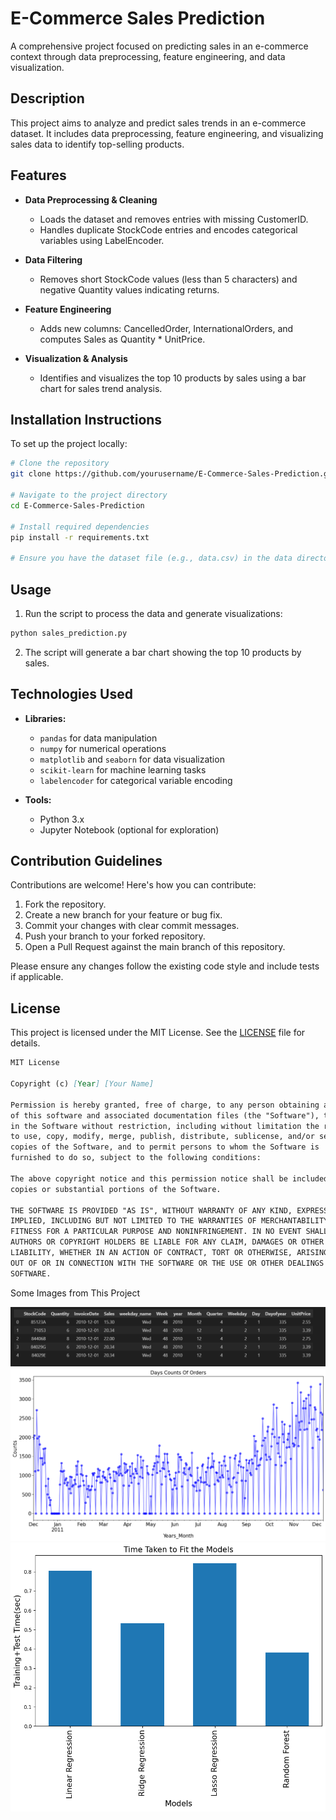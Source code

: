 # E-Commerce Sales Prediction

A comprehensive project focused on predicting sales in an e-commerce context through data preprocessing, feature engineering, and data visualization.

## Description

This project aims to analyze and predict sales trends in an e-commerce dataset. It includes data preprocessing, feature engineering, and visualizing sales data to identify top-selling products.

## Features

- **Data Preprocessing & Cleaning**
  - Loads the dataset and removes entries with missing CustomerID.
  - Handles duplicate StockCode entries and encodes categorical variables using LabelEncoder.

- **Data Filtering**
  - Removes short StockCode values (less than 5 characters) and negative Quantity values indicating returns.

- **Feature Engineering**
  - Adds new columns: CancelledOrder, InternationalOrders, and computes Sales as Quantity * UnitPrice.

- **Visualization & Analysis**
  - Identifies and visualizes the top 10 products by sales using a bar chart for sales trend analysis.

## Installation Instructions

To set up the project locally:

```bash
# Clone the repository
git clone https://github.com/yourusername/E-Commerce-Sales-Prediction.git

# Navigate to the project directory
cd E-Commerce-Sales-Prediction

# Install required dependencies
pip install -r requirements.txt

# Ensure you have the dataset file (e.g., data.csv) in the data directory
```

## Usage

1. Run the script to process the data and generate visualizations:

```python
python sales_prediction.py
```

2. The script will generate a bar chart showing the top 10 products by sales.

## Technologies Used

- **Libraries:**
  - `pandas` for data manipulation
  - `numpy` for numerical operations
  - `matplotlib` and `seaborn` for data visualization
  - `scikit-learn` for machine learning tasks
  - `labelencoder` for categorical variable encoding

- **Tools:**
  - Python 3.x
  - Jupyter Notebook (optional for exploration)

## Contribution Guidelines

Contributions are welcome! Here's how you can contribute:

1. Fork the repository.
2. Create a new branch for your feature or bug fix.
3. Commit your changes with clear commit messages.
4. Push your branch to your forked repository.
5. Open a Pull Request against the main branch of this repository.

Please ensure any changes follow the existing code style and include tests if applicable.

## License

This project is licensed under the MIT License. See the [LICENSE](LICENSE) file for details.

```markdown
MIT License

Copyright (c) [Year] [Your Name]

Permission is hereby granted, free of charge, to any person obtaining a copy
of this software and associated documentation files (the "Software"), to deal
in the Software without restriction, including without limitation the rights
to use, copy, modify, merge, publish, distribute, sublicense, and/or sell
copies of the Software, and to permit persons to whom the Software is
furnished to do so, subject to the following conditions:

The above copyright notice and this permission notice shall be included in all
copies or substantial portions of the Software.

THE SOFTWARE IS PROVIDED "AS IS", WITHOUT WARRANTY OF ANY KIND, EXPRESS OR
IMPLIED, INCLUDING BUT NOT LIMITED TO THE WARRANTIES OF MERCHANTABILITY,
FITNESS FOR A PARTICULAR PURPOSE AND NONINFRINGEMENT. IN NO EVENT SHALL THE
AUTHORS OR COPYRIGHT HOLDERS BE LIABLE FOR ANY CLAIM, DAMAGES OR OTHER
LIABILITY, WHETHER IN AN ACTION OF CONTRACT, TORT OR OTHERWISE, ARISING FROM,
OUT OF OR IN CONNECTION WITH THE SOFTWARE OR THE USE OR OTHER DEALINGS IN THE
SOFTWARE.
```


Some Images from This Project

![Table](Table.png)
![Graph](Graph.jpg)
![Histogram](Histogram.png)

